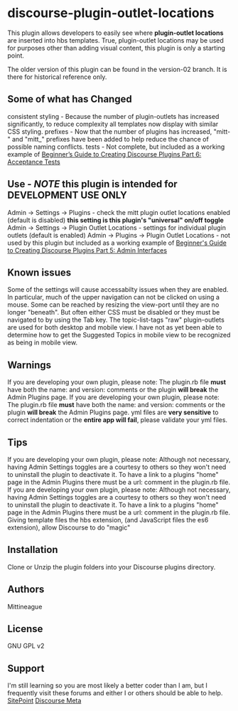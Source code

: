 # discourse-plugin-outlet-locations

This plugin allows developers to easily see where **plugin-outlet locations** are inserted into hbs templates.
True, plugin-outlet locations may be used for purposes other than adding visual content, this plugin is only a starting point. 

The older version of this plugin can be found in the version-02 branch. It is there for historical reference only.

## Some of what has Changed

consistent styling - Because the number of plugin-outlets has increased significantly, to reduce complexity all templates now display with similar CSS styling.
prefixes - Now that the number of plugins has increased, "mitt-" and "mitt_" prefixes have been added to help reduce the chance of possible naming conflicts.
tests - Not complete, but included as a working example of [Beginner’s Guide to Creating Discourse Plugins Part 6: Acceptance Tests](https://meta.discourse.org/t/beginner-s-guide-to-creating-discourse-plugins-part-6-acceptance-tests/32619?u=mittineague)

## Use - _NOTE_ this plugin is intended for DEVELOPMENT USE ONLY

Admin -> Settings -> Plugins - check the mitt plugin outlet locations enabled (default is disabled) **this setting is this plugin's "universal" on/off toggle**
Admin -> Settings -> Plugin Outlet Locations - settings for individual plugin outlets (default is enabled)
Admin -> Plugins -> Plugin Outlet Locations - not used by this plugin but included as a working example of [Beginner's Guide to Creating Discourse Plugins Part 5: Admin Interfaces](https://meta.discourse.org/t/beginners-guide-to-creating-discourse-plugins-part-5-admin-interfaces/31761?u=mittineague)

## Known issues

Some of the settings will cause accessabilty issues when they are enabled. In particular, much of the upper navigation can not be clicked on using a mouse.
Some can be reached by resizing the view-port until they are no longer "beneath". But often either CSS must be disabled or they must be navigated to by using the Tab key.
The topic-list-tags "raw" plugin-outlets are used for both desktop and mobile view. I have not as yet been able to determine how to get the Suggested Topics in mobile view to be recognized as being in mobile view.

## Warnings

If you are developing your own plugin, please note:
The plugin.rb file **must** have both the name: and version: comments or the plugin **will break** the Admin Plugins page.
If you are developing your own plugin, please note:
The plugin.rb file **must** have both the name: and version: comments or the plugin **will break** the Admin Plugins page.
yml files are **very sensitive** to correct indentation or the **entire app will fail**, please validate your yml files.

## Tips

If you are developing your own plugin, please note:
Although not necessary, having Admin Settings toggles are a courtesy to others so they won't need to uninstall the plugin to deactivate it.
To have a link to a plugins "home" page in the Admin Plugins there must be a url: comment in the plugin.rb file.
If you are developing your own plugin, please note:
Although not necessary, having Admin Settings toggles are a courtesy to others so they won't need to uninstall the plugin to deactivate it.
To have a link to a plugins "home" page in the Admin Plugins there must be a url: comment in the plugin.rb file.
Giving template files the hbs extension, (and JavaScript files the es6 extension), allow Discourse to do "magic"

## Installation

Clone or Unzip the plugin folders into your Discourse plugins directory.

## Authors

Mittineague

## License

GNU GPL v2

## Support

I'm still learning so you are most likely a better coder than I am, but I frequently visit these forums and either I or others should be able to help.
[SitePoint](http://community.sitepoint.com/)
[Discourse Meta](https://meta.discourse.org/)
